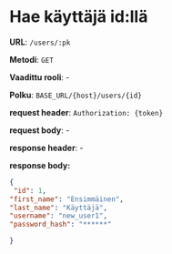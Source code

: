 # Hae käyttäjä id:llä

**URL**: `/users/:pk`

**Metodi**: `GET`

**Vaadittu rooli**: -

**Polku**: `BASE_URL/{host}/users/{id}`

**request header**: `Authorization: {token}`

**request body**: -

**response header**: -

**response body:**

```json
{
 "id": 1,
"first_name": "Ensimmäinen",
"last_name": "Käyttäjä",
"username": "new_user1",
"password_hash": "******"

}





